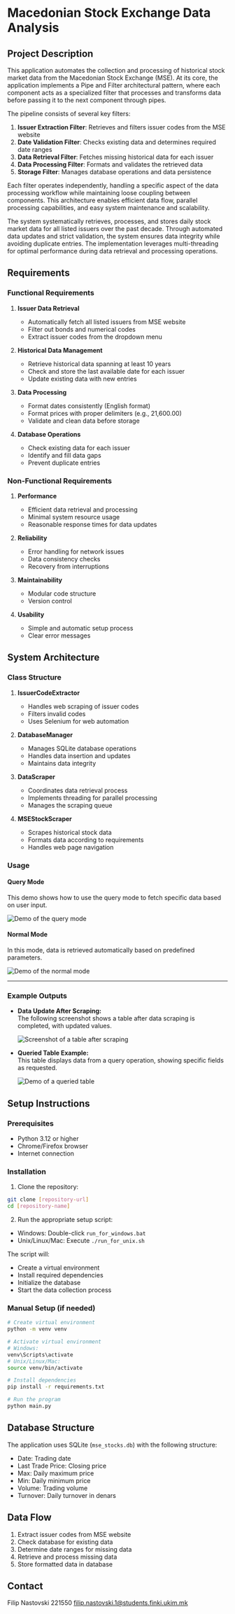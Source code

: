 # Macedonian Stock Exchange Data Analysis

## Project Description
This application automates the collection and processing of historical stock market data from the Macedonian Stock Exchange (MSE). At its core, the application implements a Pipe and Filter architectural pattern, where each component acts as a specialized filter that processes and transforms data before passing it to the next component through pipes.

The pipeline consists of several key filters:
1. **Issuer Extraction Filter**: Retrieves and filters issuer codes from the MSE website
2. **Date Validation Filter**: Checks existing data and determines required date ranges
3. **Data Retrieval Filter**: Fetches missing historical data for each issuer
4. **Data Processing Filter**: Formats and validates the retrieved data
5. **Storage Filter**: Manages database operations and data persistence

Each filter operates independently, handling a specific aspect of the data processing workflow while maintaining loose coupling between components. This architecture enables efficient data flow, parallel processing capabilities, and easy system maintenance and scalability.

The system systematically retrieves, processes, and stores daily stock market data for all listed issuers over the past decade. Through automated data updates and strict validation, the system ensures data integrity while avoiding duplicate entries. The implementation leverages multi-threading for optimal performance during data retrieval and processing operations.

## Requirements

### Functional Requirements
1. **Issuer Data Retrieval**
   - Automatically fetch all listed issuers from MSE website
   - Filter out bonds and numerical codes
   - Extract issuer codes from the dropdown menu

2. **Historical Data Management**
   - Retrieve historical data spanning at least 10 years
   - Check and store the last available date for each issuer
   - Update existing data with new entries

3. **Data Processing**
   - Format dates consistently (English format)
   - Format prices with proper delimiters (e.g., 21,600.00)
   - Validate and clean data before storage

4. **Database Operations**
   - Check existing data for each issuer
   - Identify and fill data gaps
   - Prevent duplicate entries

### Non-Functional Requirements
1. **Performance**
   - Efficient data retrieval and processing
   - Minimal system resource usage
   - Reasonable response times for data updates

2. **Reliability**
   - Error handling for network issues
   - Data consistency checks
   - Recovery from interruptions

3. **Maintainability**
   - Modular code structure
   - Version control

4. **Usability**
   - Simple and automatic setup process
   - Clear error messages

## System Architecture

### Class Structure
1. **IssuerCodeExtractor**
   - Handles web scraping of issuer codes
   - Filters invalid codes
   - Uses Selenium for web automation

2. **DatabaseManager**
   - Manages SQLite database operations
   - Handles data insertion and updates
   - Maintains data integrity

3. **DataScraper**
   - Coordinates data retrieval process
   - Implements threading for parallel processing
   - Manages the scraping queue

4. **MSEStockScraper**
   - Scrapes historical stock data
   - Formats data according to requirements
   - Handles web page navigation
  
### Usage

#### Query Mode
This demo shows how to use the query mode to fetch specific data based on user input.

![Demo of the query mode](Media/Videos/QueryVideoExample.gif)

#### Normal Mode
In this mode, data is retrieved automatically based on predefined parameters.

![Demo of the normal mode](Media/Videos/RetrivingDataVideoExample.gif)

---

### Example Outputs

- **Data Update After Scraping:**  
  The following screenshot shows a table after data scraping is completed, with updated values.

  ![Screenshot of a table after scraping](Media/Images/DataUpdateExample.png)

- **Queried Table Example:**  
  This table displays data from a query operation, showing specific fields as requested.

  ![Demo of a queried table](Media/Images/TableExample.png)


## Setup Instructions

### Prerequisites
- Python 3.12 or higher
- Chrome/Firefox browser
- Internet connection

### Installation
1. Clone the repository:
```bash
git clone [repository-url]
cd [repository-name]
```

2. Run the appropriate setup script:
- Windows: Double-click `run_for_windows.bat`
- Unix/Linux/Mac: Execute `./run_for_unix.sh`

The script will:
- Create a virtual environment
- Install required dependencies
- Initialize the database
- Start the data collection process

### Manual Setup (if needed)
```bash
# Create virtual environment
python -m venv venv

# Activate virtual environment
# Windows:
venv\Scripts\activate
# Unix/Linux/Mac:
source venv/bin/activate

# Install dependencies
pip install -r requirements.txt

# Run the program
python main.py
```

## Database Structure
The application uses SQLite (`mse_stocks.db`) with the following structure:
- Date: Trading date
- Last Trade Price: Closing price
- Max: Daily maximum price
- Min: Daily minimum price
- Volume: Trading volume
- Turnover: Daily turnover in denars


## Data Flow
1. Extract issuer codes from MSE website
2. Check database for existing data
3. Determine date ranges for missing data
4. Retrieve and process missing data
5. Store formatted data in database


## Contact
Filip Nastovski 221550
filip.nastovski.1@students.finki.ukim.mk
